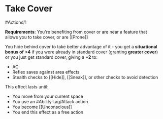 # Take Cover

#Actions/1 

**Requirements:** You're benefiting from cover or are near a feature that allows you to take cover, or are [[Prone]]

You hide behind cover to take better advantage of it - you get a **situational bonus of +4** if you were already in standard cover (granting **greater cover**) or you just get standard cover, giving a **+2** to:
* AC
* Reflex saves against area effects
* Stealth checks to [[Hide]], [[Sneak]], or other checks to avoid detection

This effect lasts until:
* You move from your current space
* You use an #Ability-tag/Attack action
* You become [[Unconscious]]
* You end this effect as a free action

